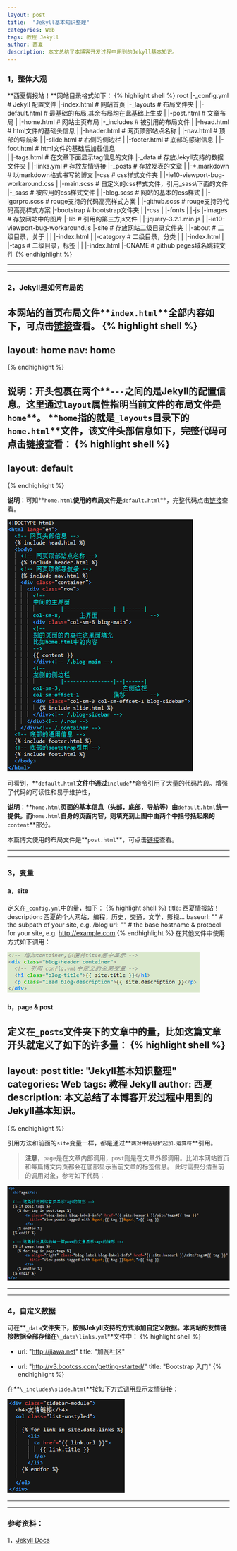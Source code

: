 ```yaml
---
layout: post
title:  "Jekyll基本知识整理"
categories: Web
tags: 教程 Jekyll
author: 西夏
description: 本文总结了本博客开发过程中用到的Jekyll基本知识。
---
```


### 1，整体大观
**西夏情报站！**网站目录格式如下：
{% highlight shell %}
root
 |-_config.yml        # Jekyll 配置文件
 |-index.html         # 网站首页
 |-_layouts           # 布局文件夹
 |    |-default.html  # 最基础的布局,其余布局均在此基础上生成
 |    |-post.html     # 文章布局
 |    |-home.html     # 网站主页布局
 |-_includes          # 被引用的布局文件
 |    |-head.html     # html文件的基础头信息 
 |    |-header.html   # 网页顶部站点名称
 |    |-nav.html      # 顶部的导航条
 |    |-slide.html    # 右侧的侧边栏
 |    |-footer.html   # 底部的感谢信息
 |    |-foot.html     # html文件的基础后加载信息     
 |    |-tags.html     # 在文章下面显示tag信息的文件
 |-_data              # 存放Jekyll支持的数据文件夹
 |    |-links.yml     # 存放友情链接
 |-_posts             # 存放发表的文章
 |    |-*.markdown    # 以markdown格式书写的博文
 |-css                # css样式文件夹
 |    |-ie10-viewport-bug-workaround.css
 |    |-main.scss     # 自定义的css样式文件，引用_sass\下面的文件
 |-_sass              # 被应用的css样式文件
 |    |-blog.scss     # 网站的基本的css样式
 |    |-igorpro.scss  # rouge支持的代码高亮样式方案
 |    |-github.scss   # rouge支持的代码高亮样式方案
 |-bootstrap          # bootstrap文件夹
 |    |-css
 |    |-fonts
 |    |-js
 |-images             # 存放网站中的图片
 |-lib                # 引用的第三方js文件
 |    |-jquery-3.2.1.min.js
 |    |-ie10-viewport-bug-workaround.js
 |-site               # 存放网站二级目录文件夹
 |    |-about         # 二级目录，关于
 |    |   |-index.html
 |    |-category      # 二级目录，分类
 |    |   |-index.html
 |    |-tags          # 二级目录，标签
 |    |   |-index.html
 |-CNAME              # github pages域名跳转文件
{% endhighlight %}

***
***

### 2，Jekyll是如何布局的
本网站的首页布局文件**`index.html`**全部内容如下，可点击[链接][xixia-info-index]查看。
{% highlight shell %}
---
layout: home
nav: home
---
{% endhighlight %}

**说明**：开头包裹在两个**`---`**之间的是Jekyll的配置信息。这里通过**`layout`**属性指明当前文件的布局文件是**`home`**。
**`home`**指的就是**`_layouts`**目录下的**`home.html`**文件，该文件头部信息如下，完整代码可点击[链接][xixia-info-home-html]查看：
{% highlight shell %}
---
layout: default
---
{% endhighlight %}

**说明**：可知**`home.html`**使用的布局文件是**`default.html`**，完整代码点击[链接][xixia-info-default-html]查看。

![default.html page][default-html]

可看到，**`default.html`**文件中通过**`include`**命令引用了大量的代码片段。增强了代码的可读性和易于维护性，

**说明**：**`home.html`**页面的基本信息（头部，底部，导航等）由**`default.html`**统一提供。而**`home.html`**自身的页面内容，则填充到上图中由两个中括号括起来的**`content`**部分。

本篇博文使用的布局文件是**`post.html`**，可点击[链接][xixia-info-post-html]查看。

---
---
### 3，变量
#### a，site
定义在`_config.yml`中的量，如下：
{% highlight shell %}
title: 西夏情报站！
description: 西夏的个人网站，编程，历史，交通，文学，影视...
baseurl: "" # the subpath of your site, e.g. /blog
url: "" # the base hostname & protocol for your site, e.g. http://example.com
{% endhighlight %}
在其他文件中使用方式如下调用：

![how to use variable][how-to-use-variable]

#### b，page & post
定义在`_posts`文件夹下的文章中的量，比如这篇文章开头就定义了如下的许多量：
{% highlight shell %}
---
layout: post
title:  "Jekyll基本知识整理"
categories: Web
tags: 教程 Jekyll
author: 西夏
description: 本文总结了本博客开发过程中用到的Jekyll基本知识。
---
{% endhighlight %}

引用方法和前面的`site`变量一样，都是通过**`两对中括号扩起加.运算符`**引用。

>**注意**，`page`是在文章内部调用，`post`则是在文章外部调用。比如本网站首页和每篇博文内页都会在底部显示当前文章的标签信息。
>此时需要分清当前的调用对象，参考如下代码：

![how to use variable page & post][how-to-use-variable-page]

---
---
### 4，自定义数据
可在**`_data`**文件夹下，按照Jekyll支持的方式添加自定义数据。本网站的友情链接数据全部存储在**`\_data\links.yml`**文件中：
{% highlight shell %}
- url: "http://jiawa.net"
  title: "加瓦社区"

- url: "http://v3.bootcss.com/getting-started/"
  title: "Bootstrap 入门"
{% endhighlight %}

在**`\_includes\slide.html`**按如下方式调用显示友情链接：

![how to use custom datas][how-to-use-custom-datas]

---
---
### 参考资料：

1，[Jekyll Docs][jekyll-docs]






[how-to-use-variable]:/images/post/2017-09-09-summary-of-jekyll/how-to-use-variable.png "how to use variable"
[how-to-use-variable-page]:/images/post/2017-09-09-summary-of-jekyll/how-to-use-variable-page.png "how to use variable page & post"
[default-html]:/images/post/2017-09-09-summary-of-jekyll/default-html.png "default.html page"
[how-to-use-custom-datas]:/images/post/2017-09-09-summary-of-jekyll/how-to-use-custom-datas.png "how to use custom datas"

[jekyll-docs]: http://jekyllrb.com/docs/home/
[xixia-info-index]: https://github.com/zxixia/zxixia.github.io/blob/master/index.html
[xixia-info-home-html]: https://github.com/zxixia/zxixia.github.io/blob/master/_layouts/home.html
[xixia-info-default-html]: https://github.com/zxixia/zxixia.github.io/blob/master/_layouts/default.html
[xixia-info-post-html]: https://github.com/zxixia/zxixia.github.io/blob/master/_layouts/post.html